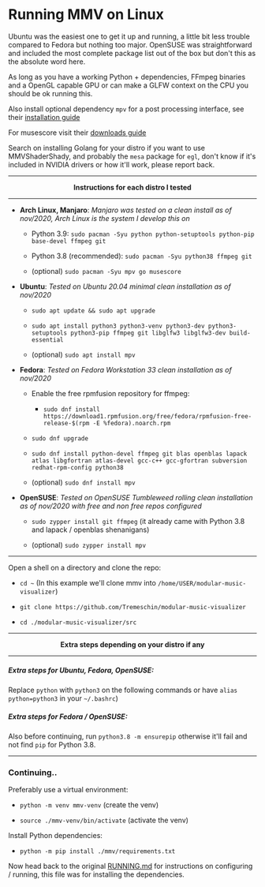 # Running MMV on Linux

Ubuntu was the easiest one to get it up and running, a little bit less trouble compared to Fedora but nothing too major. OpenSUSE was straightforward and included the most complete package list out of the box but don't this as the absolute word here.

As long as you have a working Python + dependencies, FFmpeg binaries and a OpenGL capable GPU or can make a GLFW context on the CPU you should be ok running this.

Also install optional dependency `mpv` for a post processing interface, see their [installation guide](https://mpv.io/installation/)

For musescore visit their [downloads guide](https://musescore.org/en/download#Linux)

Search on installing Golang for your distro if you want to use MMVShaderShady, and probably the `mesa` package for `egl`, don't know if it's included in NVIDIA drivers or how it'll work, please report back.

<hr>
<p align="center">
  <b>Instructions for each distro I tested</b>
</p>
<hr>

- **Arch Linux, Manjaro**: *Manjaro was tested on a clean install as of nov/2020, Arch Linux is the system I develop this on*
  - Python 3.9: `sudo pacman -Syu python python-setuptools python-pip base-devel ffmpeg git`

  - Python 3.8 (recommended): `sudo pacman -Syu python38 ffmpeg git`
  
  - (optional) `sudo pacman -Syu mpv go musescore`

<p>

- **Ubuntu**: *Tested on Ubuntu 20.04 minimal clean installation as of nov/2020*

  - `sudo apt update && sudo apt upgrade`

  - `sudo apt install python3 python3-venv python3-dev python3-setuptools python3-pip ffmpeg git libglfw3 libglfw3-dev build-essential` 

  - (optional) `sudo apt install mpv`

<p>

- **Fedora**: *Tested on Fedora Workstation 33 clean installation as of nov/2020*

  - Enable the free rpmfusion repository for ffmpeg:
    - `sudo dnf install https://download1.rpmfusion.org/free/fedora/rpmfusion-free-release-$(rpm -E %fedora).noarch.rpm`

  - `sudo dnf upgrade`

  - `sudo dnf install python-devel ffmpeg git blas openblas lapack atlas libgfortran atlas-devel gcc-c++ gcc-gfortran subversion redhat-rpm-config python38` 

  - (optional) `sudo dnf install mpv`

<p>

- **OpenSUSE**: *Tested on OpenSUSE Tumbleweed rolling clean installation as of nov/2020 with free and non free repos configured*

  - `sudo zypper install git ffmpeg` (it already came with Python 3.8 and lapack / openblas shenanigans)
  
  - (optional) `sudo zypper install mpv`

<hr>

Open a shell on a directory and clone the repo:

- `cd ~` (In this example we'll clone mmv into `/home/USER/modular-music-visualizer`)

- `git clone https://github.com/Tremeschin/modular-music-visualizer`

- `cd ./modular-music-visualizer/src`

<hr>
<p align="center">
  <b>Extra steps depending on your distro if any</b>
</p>
<hr>

##### Extra steps for Ubuntu, Fedora, OpenSUSE:

Replace `python` with `python3` on the following commands or have `alias python=python3` in your `~/.bashrc`)

##### Extra steps for Fedora / OpenSUSE:

Also before continuing, run `python3.8 -m ensurepip` otherwise it'll fail and not find `pip` for Python 3.8.

<hr>

### Continuing..

Preferably use a virtual environment:

- `python -m venv mmv-venv` (create the venv)

- `source ./mmv-venv/bin/activate` (activate the venv)

Install Python dependencies:

- `python -m pip install ./mmv/requirements.txt`

Now head back to the original [RUNNING.md](RUNNING.md) for instructions on configuring / running, this file was for installing the dependencies.

